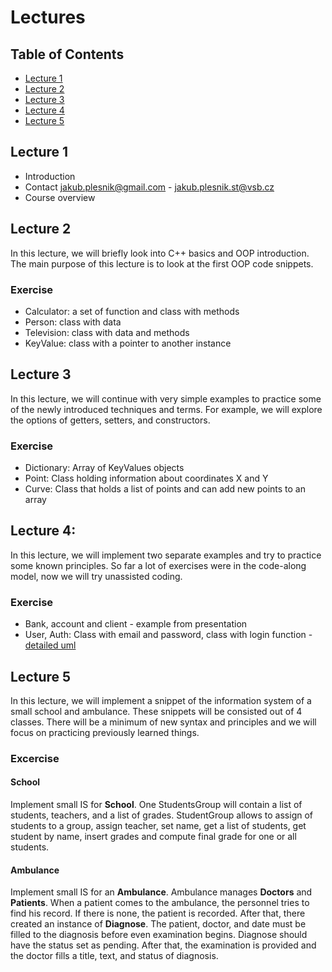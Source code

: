 # Lectures

## Table of Contents

- [Lecture 1](#lecture-1)
- [Lecture 2](#lecture-2)
- [Lecture 3](#lecture-3)
- [Lecture 4](#lecture-4)
- [Lecture 5](#lecture-5)


## Lecture 1
- Introduction
- Contact jakub.plesnik@gmail.com - jakub.plesnik.st@vsb.cz
- Course overview

## Lecture 2 
In this lecture, we will briefly look into C++ basics and OOP introduction.
The main purpose of this lecture is to look at the first OOP code snippets.

### Exercise
* Calculator: a set of function and class with methods
* Person: class with data
* Television: class with data and methods
* KeyValue: class with a pointer to another instance

## Lecture 3
In this lecture, we will continue with very simple examples to practice some of the newly introduced techniques and terms. For example, we will explore the options of getters, setters, and constructors.

### Exercise
* Dictionary: Array of KeyValues objects
* Point: Class holding information about coordinates X and Y
* Curve: Class that holds a list of points and can add new points to an array

## Lecture 4:

In this lecture, we will implement two separate examples and try to practice some known principles. 
So far a lot of exercises were in the code-along model, now we will try unassisted coding.

### Exercise
* Bank, account and client - example from presentation
* User, Auth: Class with email and password, class with login function - [detailed uml](UserAuth.png)

## Lecture 5
In this lecture, we will implement a snippet of the information system of a small school and ambulance. These snippets will be consisted out of 4 classes. There will be a minimum of new syntax and principles and we will focus on practicing previously learned things.

### Excercise
#### School
Implement small IS for **School**. One StudentsGroup will contain a list of students, teachers, and a list of grades. StudentGroup allows to assign of students to a group, assign teacher, set name, get a list of students, get student by name, insert grades and compute final grade for one or all students.

#### Ambulance
Implement small IS for an **Ambulance**. Ambulance manages **Doctors** and **Patients**. When a patient comes to the ambulance, the personnel tries to find his record. If there is none, the patient is recorded. After that, there created an instance of **Diagnose**. The patient, doctor, and date must be filled to the diagnosis before even examination begins. Diagnose should have the status set as pending. After that, the examination is provided and the doctor fills a title, text, and status of diagnosis.
